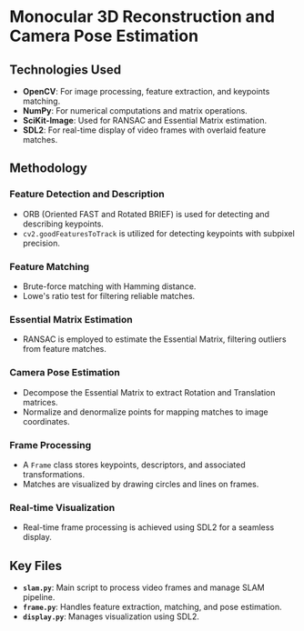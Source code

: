 # Monocular 3D Reconstruction and Camera Pose Estimation

## Technologies Used
- **OpenCV**: For image processing, feature extraction, and keypoints matching.
- **NumPy**: For numerical computations and matrix operations.
- **SciKit-Image**: Used for RANSAC and Essential Matrix estimation.
- **SDL2**: For real-time display of video frames with overlaid feature matches.

## Methodology

### Feature Detection and Description
- ORB (Oriented FAST and Rotated BRIEF) is used for detecting and describing keypoints.
- `cv2.goodFeaturesToTrack` is utilized for detecting keypoints with subpixel precision.

### Feature Matching
- Brute-force matching with Hamming distance.
- Lowe's ratio test for filtering reliable matches.

### Essential Matrix Estimation
- RANSAC is employed to estimate the Essential Matrix, filtering outliers from feature matches.

### Camera Pose Estimation
- Decompose the Essential Matrix to extract Rotation and Translation matrices.
- Normalize and denormalize points for mapping matches to image coordinates.

### Frame Processing
- A `Frame` class stores keypoints, descriptors, and associated transformations.
- Matches are visualized by drawing circles and lines on frames.

### Real-time Visualization
- Real-time frame processing is achieved using SDL2 for a seamless display.

## Key Files
- **`slam.py`**: Main script to process video frames and manage SLAM pipeline.
- **`frame.py`**: Handles feature extraction, matching, and pose estimation.
- **`display.py`**: Manages visualization using SDL2.
